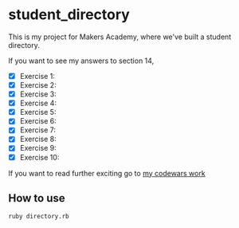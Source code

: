 # student_directory


This is my project for Makers Academy, where we've built a student directory. 

If you want to see my answers to section 14, 

- [x] Exercise 1:
- [x] Exercise 2:
- [x] Exercise 3:
- [x] Exercise 4:
- [x] Exercise 5:
- [x] Exercise 6:
- [x] Exercise 7:
- [x] Exercise 8:
- [x] Exercise 9:
- [x] Exercise 10:

If you want to read further exciting go to [my codewars work](Codewars.md)

## How to use 

``` shell
ruby directory.rb
```
